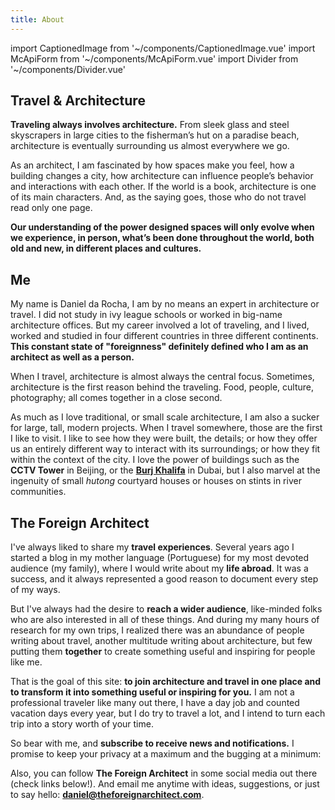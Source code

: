 ```yaml
---
title: About
---
```

import CaptionedImage from '~/components/CaptionedImage.vue'
import McApiForm from '~/components/McApiForm.vue'
import Divider from '~/components/Divider.vue'



## Travel &amp; Architecture

**Traveling always involves architecture.** From sleek glass and steel skyscrapers in large cities to the fisherman’s hut on a paradise beach, architecture is eventually surrounding us almost everywhere we go.

As an architect, I am fascinated by how spaces make you feel, how a building changes a city, how architecture can influence people’s behavior and interactions with each other. If the world is a book, architecture is one of its main characters. And, as the saying goes, those who do not travel read only one page.

**Our understanding of the power designed spaces will only evolve when we experience, in person, what’s been done throughout the world, both old and new, in different places and cultures.**


## Me

My name is Daniel da Rocha, I am by no means an expert in architecture or travel. I did not study in ivy league schools or worked in big-name architecture offices. But my career involved a lot of traveling, and I lived, worked and studied in four different countries in three different continents. **This constant state of "foreignness" definitely defined who I am as an architect as well as a person.**

<captioned-image alt="Me visiting the future tallest building in Beijing" caption="Me visiting the future tallest building in Beijing" imgFile="daniel.jpg" format="v"/>

When I travel, architecture is almost always the central focus. Sometimes, architecture is the first reason behind the traveling. Food, people, culture, photography; all comes together in a close second.

As much as I love traditional, or small scale architecture, I am also a sucker for large, tall, modern projects. When I travel somewhere, those are the first I like to visit. I like to see how they were built, the details; or how they offer us an entirely different way to interact with its surroundings; or how they fit within the context of the city. I love the power of buildings such as the **CCTV Tower** in Beijing, or the **[Burj Khalifa](../blog/quick-guide-visit-worlds-tallest-building-burj-khalifa-dubai.md)** in Dubai, but I also marvel at the ingenuity of small _hutong_ courtyard houses or houses on stints in river communities.


## The Foreign Architect

I've always liked to share my **travel experiences**. Several years ago I started a blog in my mother language (Portuguese) for my most devoted audience (my family), where I would write about my **life abroad**. It was a success, and it always represented a good reason to document every step of my ways.

But I've always had the desire to **reach a wider audience**, like-minded folks who are also interested in all of these things. And during my many hours of research for my own trips, I realized there was an abundance of people writing about travel, another multitude writing about architecture, but few putting them **together** to create something useful and inspiring for people like me.

That is the goal of this site: **to join architecture and travel in one place and to transform it into something useful or inspiring for you.** I am not a professional traveler like many out there, I have a day job and counted vacation days every year, but I do try to travel a lot, and I intend to turn each trip into a story worth of your time.

So bear with me, and **subscribe to receive news and notifications.** I promise to keep your privacy at a maximum and the bugging at a minimum:

<mc-api-form sign-up-location="about_page"/>

Also, you can follow **The Foreign Architect** in some social media out there (check links below!). And email me anytime with ideas, suggestions, or just to say hello: **daniel@theforeignarchitect.com**.

